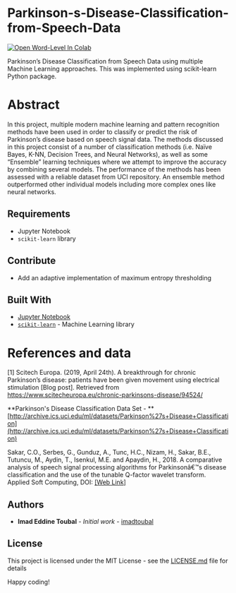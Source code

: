 # Parkinson-s-Disease-Classification-from-Speech-Data
[![Open Word-Level In Colab](https://colab.research.google.com/assets/colab-badge.svg)](https://colab.research.google.com/github/imadtoubal/Parkinson-s-Disease-Classification-from-Speech-Data/blob/master/All.ipynb)

Parkinson’s Disease Classification from Speech Data using multiple 
Machine Learning approaches. This was implemented using scikit-learn Python package.

# Abstract
In this project, multiple modern machine learning and pattern 
recognition methods have been used in order to classify or predict the 
risk of Parkinson’s disease based on speech signal data. The methods 
discussed in this project consist of a number of classification methods 
(i.e. Naïve Bayes, K-NN, Decision Trees, and Neural Networks), as well 
as some “Ensemble” learning techniques where we attempt to improve the 
accuracy by combining several models. The performance of the methods has 
been assessed with a reliable dataset from UCI repository. An ensemble 
method outperformed other individual models including more complex ones 
like neural networks.

## Requirements

- Jupyter Notebook
- `scikit-learn` library

## Contribute

- Add an adaptive implementation of maximum entropy thresholding

## Built With

* [Jupyter Notebook](https://jupyter.org/)
* [`scikit-learn`](https://scikit-learn.org/stable/) - Machine Learning library


# References and data
\[1\]	Scitech Europa. (2019, April 24th). A breakthrough for chronic 
Parkinson’s disease: patients have been given movement using electrical 
stimulation [Blog post]. Retrieved from
https://www.scitecheuropa.eu/chronic-parkinsons-disease/94524/

**Parkinson's Disease Classification Data Set - **[http://archive.ics.uci.edu/ml/datasets/Parkinson%27s+Disease+Classification](http://archive.ics.uci.edu/ml/datasets/Parkinson%27s+Disease+Classification)

Sakar, C.O., Serbes, G., Gunduz,
A., Tunc, H.C., Nizam, H., Sakar, B.E., Tutuncu, M., Aydin, T., Isenkul, M.E.
and Apaydin, H., 2018. A comparative analysis of speech signal processing
algorithms for Parkinsonâ€™s disease classification and the use of the tunable
Q-factor wavelet transform. Applied Soft Computing, DOI: [[Web Link]](https://doi.org/10.1016/j.asoc.2018.10.022)

## Authors

* **Imad Eddine Toubal** - *Initial work* - [imadtoubal](https://github.com/imadtoubal)


## License

This project is licensed under the MIT License - see the [LICENSE.md](LICENSE.md) file for details


 Happy coding!

